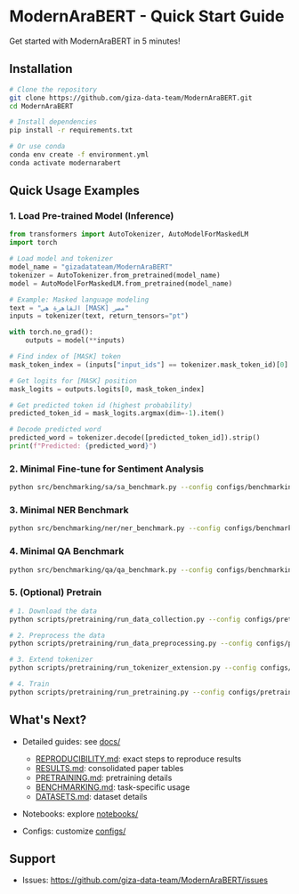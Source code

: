 # ModernAraBERT - Quick Start Guide

Get started with ModernAraBERT in 5 minutes!

## Installation

```bash
# Clone the repository
git clone https://github.com/giza-data-team/ModernAraBERT.git
cd ModernAraBERT

# Install dependencies
pip install -r requirements.txt

# Or use conda
conda env create -f environment.yml
conda activate modernarabert
```

## Quick Usage Examples

### 1. Load Pre-trained Model (Inference)

```python
from transformers import AutoTokenizer, AutoModelForMaskedLM
import torch

# Load model and tokenizer
model_name = "gizadatateam/ModernAraBERT"
tokenizer = AutoTokenizer.from_pretrained(model_name)
model = AutoModelForMaskedLM.from_pretrained(model_name)

# Example: Masked language modeling
text = "القاهرة هي [MASK] مصر"
inputs = tokenizer(text, return_tensors="pt")

with torch.no_grad():
    outputs = model(**inputs)

# Find index of [MASK] token
mask_token_index = (inputs["input_ids"] == tokenizer.mask_token_id)[0].nonzero(as_tuple=True)[0].item()

# Get logits for [MASK] position
mask_logits = outputs.logits[0, mask_token_index]

# Get predicted token id (highest probability)
predicted_token_id = mask_logits.argmax(dim=-1).item()

# Decode predicted word
predicted_word = tokenizer.decode([predicted_token_id]).strip()
print(f"Predicted: {predicted_word}")
```

### 2. Minimal Fine-tune for Sentiment Analysis

```bash
python src/benchmarking/sa/sa_benchmark.py --config configs/benchmarking/sa_benchmark.yaml
```

### 3. Minimal NER Benchmark

```bash
python src/benchmarking/ner/ner_benchmark.py --config configs/benchmarking/ner_benchmark.yaml
```

### 4. Minimal QA Benchmark

```bash
python src/benchmarking/qa/qa_benchmark.py --config configs/benchmarking/qa_benchmark.yaml
```

### 5. (Optional) Pretrain

```bash
# 1. Download the data
python scripts/pretraining/run_data_collection.py --config configs/pretraining/data_collection.yaml

# 2. Preprocess the data
python scripts/pretraining/run_data_preprocessing.py --config configs/pretraining/data_preprocessing.yaml

# 3. Extend tokenizer
python scripts/pretraining/run_tokenizer_extension.py --config configs/pretraining/tokenizer_extension.yaml

# 4. Train
python scripts/pretraining/run_pretraining.py --config configs/pretraining/pretraining.yaml
```

## What's Next?

- Detailed guides: see [docs/](./docs/)

  - [REPRODUCIBILITY.md](./docs/REPRODUCIBILITY.md): exact steps to reproduce results
  - [RESULTS.md](./docs/RESULTS.md): consolidated paper tables
  - [PRETRAINING.md](./docs/PRETRAINING.md): pretraining details
  - [BENCHMARKING.md](./docs/BENCHMARKING.md): task-specific usage
  - [DATASETS.md](./docs/DATASETS.md): dataset details

- Notebooks: explore [notebooks/](./notebooks/)
- Configs: customize [configs/](./configs/)

## Support

- Issues: https://github.com/giza-data-team/ModernAraBERT/issues
